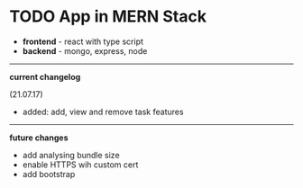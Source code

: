 # TODO App in MERN Stack

- **frontend** - react with type script
- **backend**  - mongo, express, node

----------
**current changelog**

(21.07.17)
- added: add, view and remove task features

----------
**future changes**

- add analysing bundle size
- enable HTTPS wih custom cert
- add bootstrap
